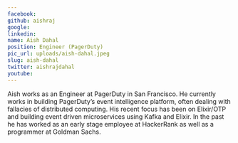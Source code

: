 ```yaml
---
facebook: 
github: aishraj
google: 
linkedin: 
name: Aish Dahal
position: Engineer (PagerDuty)
pic_url: uploads/aish-dahal.jpeg
slug: aish-dahal
twitter: aishrajdahal
youtube: 
---
```

<p>Aish works as an Engineer at PagerDuty in San Francisco. He currently works in building PagerDuty&rsquo;s event intelligence platform, often dealing with fallacies of distributed computing. His recent focus has been on Elixir/OTP and building event driven microservices using Kafka and Elixir. In the past he has worked as an early stage employee at HackerRank as well as a programmer at Goldman Sachs.</p>
